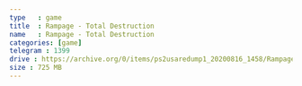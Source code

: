 ```yaml
---
type   : game
title  : Rampage - Total Destruction
name   : Rampage - Total Destruction
categories: [game]
telegram : 1399
drive : https://archive.org/0/items/ps2usaredump1_20200816_1458/Rampage%20-%20Total%20Destruction.7z
size : 725 MB
---
```



